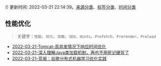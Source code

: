 :alarm_clock: 更新时间: 2022-03-21 22:14:39。[来源分类](../README.md)、[标签分类](../TAGS.md)、[时间分类](../TIMELINE.md)

## 性能优化


> 关键字：`性能`、`优化`、`加载`、`SEO`、`Hints`、`Prefetch`、`Prerender`、`Preload`



- [2022-03-21-Tomcat-高并发情况下响应时间优化](https://www.v2ex.com/t/841961) 
- [2022-03-21-深入理解Java类加载机制，再也不用死记硬背了](https://toutiao.io/k/7fz66me) 
- [2022-03-21-蓝昶：谷歌分布式机器学习优化实践](https://toutiao.io/k/s16zhqi) 